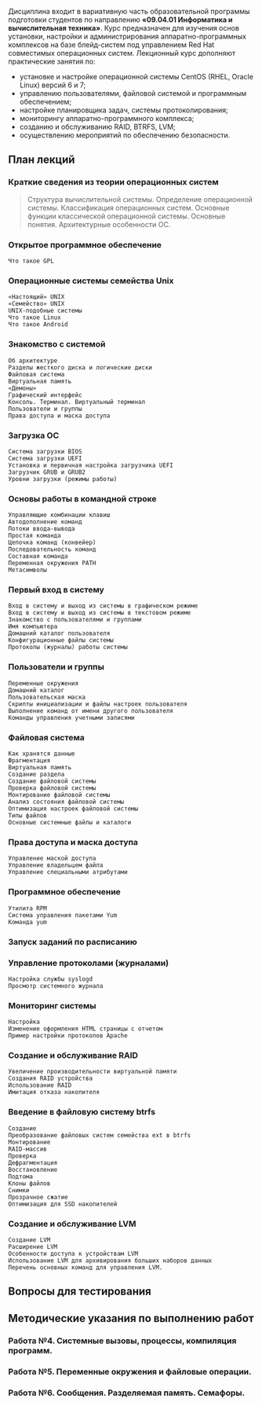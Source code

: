 Дисциплина входит в вариативную часть образовательной программы подготовки студентов по направлению **«09.04.01 Информатика и вычислительная техника»**.
Курс предназначен для изучения основ установки, настройки и администрирования аппаратно-программных комплексов на базе блейд-систем под управлением Red Hat совместимых операционных систем.
Лекционный курс дополняют практические занятия по:

- установке и настройке операционной системы CentOS (RHEL, Oracle Linux) версий 6 и 7;
- управлению пользователями, файловой системой и программным обеспечением;
- настройке планировщика задач, системы протоколирования;
- мониторингу аппаратно-программного комплекса;
- созданию и обслуживанию RAID, BTRFS, LVM;
- осуществлению мероприятий по обеспечению безопасности.

## План лекций

### Краткие сведения из теории операционных систем

> Структура вычислительной системы.
> Определение операционной системы.
> Классификация операционных систем.
> Основные функции классической операционной системы.
> Основные понятия.
> Архитектурные особенности ОС.

### Открытое программное обеспечение

    Что такое GPL

### Операционные системы семейства Unix

    «Настоящий» UNIX
    «Семейство» UNIX
    UNIX-подобные системы
    Что такое Linux
    Что такое Android

### Знакомство с системой

    Об архитектуре
    Разделы жесткого диска и логические диски
    Файловая система
    Виртуальная память
    «Демоны»
    Графический интерфейс
    Консоль. Терминал. Виртуальный терминал
    Пользователи и группы
    Права доступа и маска доступа

### Загрузка ОС

    Система загрузки BIOS
    Система загрузки UEFI
    Установка и первичная настройка загрузчика UEFI
    Загрузчик GRUB и GRUB2
    Уровни загрузки (режимы работы)

### Основы работы в командной строке

    Управляющие комбинации клавиш
    Автодополнение команд
    Потоки ввода-вывода
    Простая команда
    Цепочка команд (конвейер)
    Последовательность команд
    Составная команда
    Переменная окружения PATH
    Метасимволы

### Первый вход в систему

    Вход в систему и выход из системы в графическом режиме
    Вход в систему и выход из системы в текстовом режиме
    Знакомство с пользователями и группами
    Имя компьютера
    Домашний каталог пользователя
    Конфигурационные файлы системы
    Протоколы (журналы) работы системы

### Пользователи и группы

    Переменные окружения
    Домашний каталог
    Пользовательская маска
    Скрипты инициализации и файлы настроек пользователя
    Выполнение команд от имени другого пользователя
    Команды управления учетными записями

### Файловая система

    Как хранятся данные
    Фрагментация
    Виртуальная память
    Создание раздела
    Создание файловой системы
    Проверка файловой системы
    Монтирование файловой системы
    Анализ состояния файловой системы
    Оптимизация настроек файловой системы
    Типы файлов
    Основные системные файлы и каталоги

### Права доступа и маска доступа

    Управление маской доступа
    Управление владельцем файла
    Управление специальными атрибутами

### Программное обеспечение

    Утилита RPM
    Система управления пакетами Yum
    Команда yum

### Запуск заданий по расписанию

### Управление протоколами (журналами)

    Настройка службы syslogd
    Просмотр системного журнала

### Мониторинг системы

    Настройка
    Изменение оформления HTML страницы с отчетом
    Пример настройки протоколов Apache

### Создание и обслуживание RAID

    Увеличение производительности виртуальной памяти
    Создания RAID устройства
    Использование RAID
    Имитация отказа накопителя

### Введение в файловую систему btrfs

    Создание
    Преобразование файловых систем семейства ext в btrfs
    Монтирование
    RAID-массив
    Проверка
    Дефрагментация
    Восстановление
    Подтома
    Клоны файлов
    Снимки
    Прозрачное сжатие
    Оптимизация для SSD накопителей

### Создание и обслуживание LVM

    Создание LVM
    Расширение LVM
    Особенности доступа к устройствам LVM
    Использование LVM для архивирования больших наборов данных
    Перечень основных команд для управления LVM.

## Вопросы для тестирования

## Методические указания по выполнению работ

### Работа №4. Системные вызовы, процессы, компиляция программ.

### Работа №5. Переменные окружения и файловые операции.

### Работа №6. Сообщения. Разделяемая память. Семафоры.
